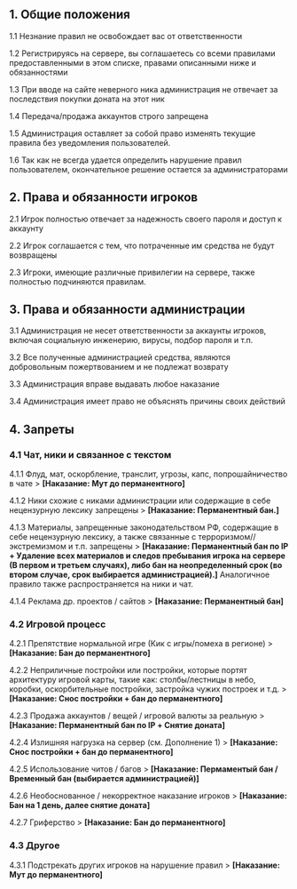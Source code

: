## 1. Общие положения
1.1 Незнание правил не освобождает вас от ответственности

1.2 Регистрируясь на сервере, вы соглашаетесь со всеми правилами предоставленными в этом списке, правами описанными ниже и обязанностями

1.3 При вводе на сайте неверного ника администрация не отвечает за последствия покупки доната на этот ник

1.4 Передача/продажа аккаунтов строго запрещена

1.5 Администрация оставляет за собой право изменять текущие правила без уведомления пользователей.

1.6 Так как не всегда удается определить нарушение правил пользователем, окончательное решение остается за администраторами

## 2. Права и обязанности игроков
2.1 Игрок полностью отвечает за надежность своего пароля и доступ к аккаунту

2.2 Игрок соглашается с тем, что потраченные им средства не будут возвращены

2.3 Игроки, имеющие различные привилегии на сервере, также полностью подчиняются правилам.

## 3. Права и обязанности администрации
3.1 Администрация не несет ответственности за аккаунты игроков, включая социальную инженерию, вирусы, подбор пароля и т.п.

3.2 Все полученные администрацией средства, являются добровольным пожертвованием и не подлежат возврату

3.3 Администрация вправе выдавать любое наказание

3.4 Администрация имеет право не объяснять причины своих действий

## 4. Запреты
### 4.1 Чат, ники и связанное с текстом
4.1.1 Флуд, мат, оскорбление, транслит, угрозы, капс, попрошайничество в чате > **[Наказание: Мут до перманентного]**

4.1.2 Ники схожие с никами администрации или содержащие в себе нецензурную лексику запрещены > **[Наказание: Перманентный бан.]**

4.1.3 Материалы, запрещенные законодательством РФ, содержащие в себе нецензурную лексику, а также связанные с терроризмом//экстремизмом и т.п. запрещены > **[Наказание: Перманентный бан по IP + Удаление всех материалов и следов пребывания игрока на сервере (В первом и третьем случаях), либо бан на неопределенный срок (во втором случае, срок выбирается администрацией).]** Аналогичное правило также распространяется на ники и чат.

4.1.4 Реклама др. проектов / сайтов > **[Наказание: Перманентный бан]**
### 4.2 Игровой процесс
4.2.1 Препятствие нормальной игре (Кик с игры/помеха в регионе) > **[Наказание: Бан до перманентного]**

4.2.2 Неприличные постройки или постройки, которые портят архитектуру игровой карты, такие как: столбы/лестницы в небо, коробки, оскорбительные постройки, застройка чужих построек и т.д. > **[Наказание: Снос постройки + бан до перманентного]**

4.2.3 Продажа аккаунтов / вещей / игровой валюты за реальную > **[Наказание: Перманентный бан по IP + Снятие доната]**

4.2.4 Излишняя нагрузка на сервер (см. Дополнение 1) > **[Наказание: Снос постройки + бан до перманентного]**

4.2.5 Использование читов / багов > **[Наказание: Пермаментый бан / Временный бан (выбирается администрацией)]**

4.2.6 Необоснованное / некорректное наказание игроков > **[Наказание: Бан на 1 день, далее снятие доната]**

4.2.7 Гриферство > **[Наказание: Бан до перманентного]**
### 4.3 Другое
4.3.1 Подстрекать других игроков на нарушение правил > **[Наказание: Мут до перманентного]**


